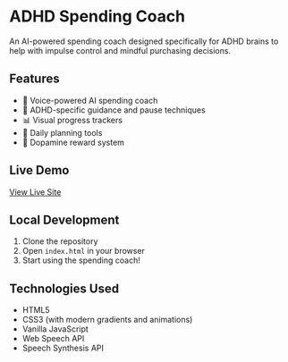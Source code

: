 # ADHD Spending Coach

An AI-powered spending coach designed specifically for ADHD brains to help with impulse control and mindful purchasing decisions.

## Features

- 🎤 Voice-powered AI spending coach
- 🧠 ADHD-specific guidance and pause techniques
- 📊 Visual progress trackers
- 📅 Daily planning tools
- 🎯 Dopamine reward system

## Live Demo

[View Live Site](https://your-site-name.netlify.app)

## Local Development

1. Clone the repository
2. Open `index.html` in your browser
3. Start using the spending coach!

## Technologies Used

- HTML5
- CSS3 (with modern gradients and animations)
- Vanilla JavaScript
- Web Speech API
- Speech Synthesis API
